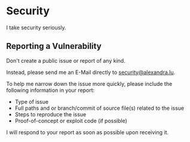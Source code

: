 # Security
I take security seriously.

## Reporting a Vulnerability
Don't create a public issue or report of any kind.

Instead, please send me an E-Mail directly to security@alexandra.lu.

To help me narrow down the issue more quickly, please include the following information in your report:
- Type of issue
- Full paths and or branch/commit of source file(s) related to the issue
- Steps to reproduce the issue
- Proof-of-concept or exploit code (if possible)

I will respond to your report as soon as possible upon receiving it.
